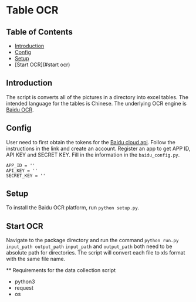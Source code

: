 # Table OCR

## Table of Contents

- [Introduction](#introduction)
- [Config](#config)
- [Setup](#setup)
- [Start OCR](#start ocr)


## Introduction
The script is converts all of the pictures in a directory into excel tables. The intended language for the tables is Chinese.
The underlying OCR engine is [Baidu OCR](https://cloud.baidu.com/doc/OCR/s/Ek3h7yeiq).


## Config

User need to first obtain the tokens for the [Baidu cloud api](https://cloud.baidu.com/doc/OCR/s/dk3iqnq51). Follow the instructions in the link and create an account. Register an app to get APP ID, API KEY and SECRET KEY. Fill in the information in the `baidu_config.py`.

```
APP_ID = ''
API_KEY = ''
SECRET_KEY = ''
```
## Setup

To install the Baidu OCR platform, run `python setup.py`.

## Start OCR

Navigate to the package directory and run the command `python run.py input_path output_path`
`input_path` and `output_path` both need to be absolute path for directories. The script will convert each file to xls format with the same file name.

** Requirements for the data collection script
- python3
- request
- os
